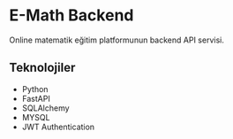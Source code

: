 # E-Math Backend

Online matematik eğitim platformunun backend API servisi.

##  Teknolojiler

- Python
- FastAPI
- SQLAlchemy
- MYSQL
- JWT Authentication
